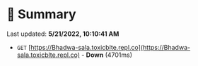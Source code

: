 # 📖 Summary
Last updated: **5/21/2022, 10:10:41 AM**

- `GET` [https://Bhadwa-sala.toxicblte.repl.co](https://Bhadwa-sala.toxicblte.repl.co) - **Down** (4701ms)
